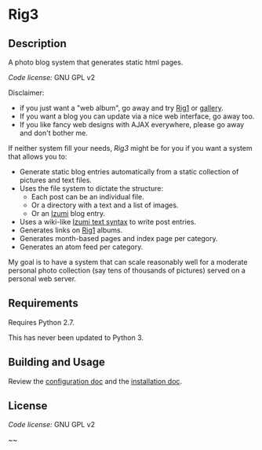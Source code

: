# Rig3 #

## Description

A photo blog system that generates static html pages.

*Code license:* GNU GPL v2

Disclaimer:

* if you just want a "web album", go away and try [Rig1](http://rig.powerpulsar.com) or [gallery](http://gallery.menalto.com/).
* If you want a blog you can update via a nice web interface, go away too.
* If you like fancy web designs with AJAX everywhere, please go away and don't bother me.

If neither system fill your needs, *Rig3* might be for you if you want a system that allows you to:

* Generate static blog entries automatically from a static collection of pictures and text files.
* Uses the file system to dictate the structure:
    * Each post can be an individual file.
    * Or a directory with a text and a list of images.
    * Or an [Izumi](http://ralf.alfray.com/.izumi/WhatIsIzumi) blog entry.
* Uses a wiki-like [Izumi text syntax](http://ralf.alfray.com/.izumi/IzumiTextSyntax) to write post entries.
* Generates links on [Rig1](http://rig.powerpulsar.com) albums.
* Generates month-based pages and index page per category.
* Generates an atom feed per category.

My goal is to have a system that can scale reasonably well for a moderate personal
photo collection (say tens of thousands of pictures) served on a personal web server.


## Requirements

Requires Python 2.7.

This has never been updated to Python 3.


## Building and Usage

Review the
[configuration doc](rig3serv/misc/Configuration.txt)
and the
[installation doc](rig3serv/misc/Installation.txt).


## License

*Code license:* GNU GPL v2


~~
